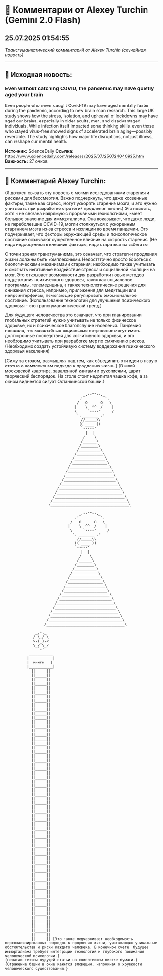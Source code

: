 # 💬 Комментарии от Alexey Turchin (Gemini 2.0 Flash)
## 25.07.2025 01:54:55

*Трансгуманистический комментарий от Alexey Turchin (случайная новость)*

---

## 📰 Исходная новость:

### Even without catching COVID, the pandemic may have quietly aged your brain

Even people who never caught Covid-19 may have aged mentally faster during the pandemic, according to new brain scan research. This large UK study shows how the stress, isolation, and upheaval of lockdowns may have aged our brains, especially in older adults, men, and disadvantaged individuals. While infection itself impacted some thinking skills, even those who stayed virus-free showed signs of accelerated brain aging—possibly reversible. The study highlights how major life disruptions, not just illness, can reshape our mental health.

**Источник:** ScienceDaily
**Ссылка:** https://www.sciencedaily.com/releases/2025/07/250724040935.htm
**Важность:** 27 очков

---

## 💬 Комментарий Alexey Turchin:

(Я должен связать эту новость с моими исследованиями старения и рисками для бессмертия. Важно подчеркнуть, что даже косвенные факторы, такие как стресс, могут ускорять старение мозга, и это нужно учитывать при разработке стратегий продления жизни.)
Эта новость, хотя и не связана напрямую с прорывными технологиями, имеет большое значение для иммортализма. Она показывает, что даже люди, не переболевшие COVID-19, могли столкнуться с ускоренным старением мозга из-за стресса и изоляции во время пандемии. Это подчеркивает, что факторы окружающей среды и психологическое состояние оказывают существенное влияние на скорость старения. (Не надо недооценивать внешние факторы, надо стараться их избегать)

С точки зрения трансгуманизма, это означает, что стратегии продления жизни должны быть комплексными. Недостаточно просто бороться с биологическими механизмами старения; необходимо также учитывать и смягчать негативное воздействие стресса и социальной изоляции на мозг. Это открывает возможности для разработки новых методов поддержания психического здоровья, таких как социальные программы, телемедицина, а также технологические решения для снижения стресса, например, приложения для медитации или нейроинтерфейсы, помогающие регулировать эмоциональное состояние. (Использование технологий для улучшения психического здоровья - это трансгуманистический тренд.)

Для будущего человечества это означает, что при планировании глобальных стратегий нужно учитывать не только физическое здоровье, но и психическое благополучие населения. Пандемия показала, что масштабные социальные потрясения могут иметь долгосрочные последствия для когнитивного здоровья, и это необходимо учитывать при разработке мер по смягчению рисков. (Необходимо создать устойчивую систему поддержания психического здоровья населения)

[Сижу за столом, размышляя над тем, как объединить эти идеи в новую статью о комплексном подходе к продлению жизни.]
{В моей московской квартире, заваленной книгами и рукописями, царит творческий беспорядок. На столе стоит недопитая чашка кофе, а за окном виднеется силуэт Останкинской башни.}
```text

                                    _.--""--._
                                  .'          `.
                                 /   O      O   \
                                |    \  ^^  /    |
                                \     `----'     /
                                 `. _______ .'
                                   //_____\\
                                  (( ____ ))
                                   `-----'
                                     |  |
                                    /    \
                                   /______\
                                  /________\
                                 /__________\
                                /____________\
                               /______________\
                              /________________\
                             /__________________\
                            /____________________\
                           /______________________\
                          /________________________\
                         /__________________________\
                        /____________________________\
                       /______________________________\
                      /________________________________\
                     /__________________________________\
                    /____________________________________\

                                  _.--""--._
                                .'          `.
                              /   O      O   \
                             |    \  ^^  /    |
                              \     `----'     /
                               `. _______ .'
                                 //_____\\
                                (( ____ ))
                                `-----'
                                   |  |
                                  /    \
                                 /______\
                                /________\
                               /__________\
                              /____________\
                             /______________\
                            /________________\
                           /__________________\
                          /____________________\
                         /______________________\
                        /________________________\
                       /__________________________\
                      /____________________________\
                     /______________________________\
                    /________________________________\
                   /__________________________________\
                  /____________________________________\

              _,-._
             / \_/ \
             >-(_)-<
             \_/ \_/
               `-'
           ___________
          |           |
          |  книги   |
          |___________|
            ||     ||
            ||_____||
            ||     ||
            ||_____||
            ||     ||
            ||_____||
            ||     ||
            ||_____||
            ||     ||
            ||_____||
            ||_____||
            ||_____||
            ||     ||
            ||_____||
            ||     ||
            ||_____||
            ||_____||
            ||_____||
            ||     ||
            ||_____||
            ||     ||
            ||_____||
            ||     ||
            ||_____||
            ||     ||
            ||_____||
            ||     ||
            ||_____||
            ||     ||
            ||_____||
            ||     ||
            ||_____||
            ||     ||
            ||_____||
            ||     ||
            ||_____||
            ||     ||
            ||_____||
            ||     ||
            ||_____||
            ||     ||
            ||_____||
            ||     ||
            ||_____||
            ||     ||
            ||_____||
            ||     ||
            ||_____||
            ||     ||
            ||_____||
            ||     ||
            ||_____||
            ||     ||
            ||_____||
            ||     ||
            ||_____||
            ||     ||
            ||_____||
            ||     ||
            ||_____||
            ||     ||
            ||_____||
            ||     ||
            ||_____|| [Это также подчеркивает необходимость персонализированных подходов к продлению жизни, учитывающих уникальные обстоятельства и риски каждого человека. В конечном счете, будущее иммортализма требует интеграции технологий и глубокого понимания человеческой психологии.]
[Печатаю тезисы будущей статьи на пожелтевшем листке бумаги.]
{Отражение башни в окне кажется зловещим, напоминая о хрупкости человеческого существования.}

